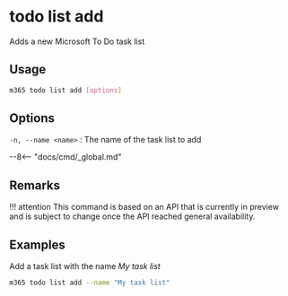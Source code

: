 # todo list add

Adds a new Microsoft To Do task list

## Usage

```sh
m365 todo list add [options]
```

## Options

`-n, --name <name>`
: The name of the task list to add

--8<-- "docs/cmd/_global.md"

## Remarks

!!! attention
    This command is based on an API that is currently in preview and is subject to change once the API reached general availability.

## Examples

Add a task list with the name _My task list_

```sh
m365 todo list add --name "My task list"
```
